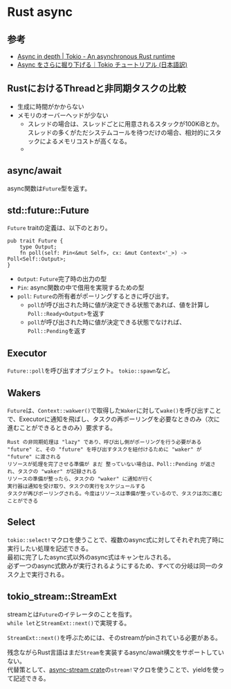 # Rust async

## 参考

- [Async in depth | Tokio - An asynchronous Rust runtime](https://tokio.rs/tokio/tutorial/async)
- [Async をさらに掘り下げる｜Tokio チュートリアル (日本語訳)](https://zenn.dev/magurotuna/books/tokio-tutorial-ja/viewer/async_in_depth)

## RustにおけるThreadと非同期タスクの比較

- 生成に時間がかからない
- メモリのオーバーヘッドが少ない
  - スレッドの場合は、スレッドごとに用意されるスタックが100KiBとか。スレッドの多くがただシステムコールを待つだけの場合、相対的にスタックによるメモリコストが高くなる。
  - 

## async/await

async関数は`Future`型を返す。


## std::future::Future

`Future` traitの定義は、以下のとおり。

```
pub trait Future {
    type Output;
    fn poll(self: Pin<&mut Self>, cx: &mut Context<'_>) -> Poll<Self::Output>;
}
```

- `Output`: `Future`完了時の出力の型
- `Pin`: async関数の中で借用を実現するための型
- `poll`: `Future`の所有者がポーリングするときに呼び出す。
  - `poll`が呼び出された時に値が決定できる状態であれば、値を計算し`Poll::Ready<Output>`を返す
  - `poll`が呼び出された時に値が決定できる状態でなければ、`Poll::Pending`を返す

## Executor

`Future::poll`を呼び出すオブジェクト。
`tokio::spawn`など。

## Wakers

`Future`は、`Context::wakwer()`で取得した`Waker`に対して`wake()`を呼び出すことで、Executorに通知を飛ばし、タスクの再ポーリングを必要なときのみ（次に進むことができるときのみ）要求する。


```
Rust の非同期処理は "lazy" であり、呼び出し側がポーリングを行う必要がある
"future" と、その "future" を呼び出すタスクを紐付けるために "waker" が "future" に渡される
リソースが処理を完了させる準備が まだ 整っていない場合は、Poll::Pending が返され、タスクの "waker" が記録される
リソースの準備が整ったら、タスクの "waker" に通知が行く
実行器は通知を受け取り、タスクの実行をスケジュールする
タスクが再びポーリングされる。今度はリソースは準備が整っているので、タスクは次に進むことができる
```

## Select

`tokio::select!`マクロを使うことで、複数のasync式に対してそれぞれ完了時に実行したい処理を記述できる。  
最初に完了したasync式以外のasync式はキャンセルされる。  
必ず一つのasync式飲みが実行されるようにするため、すべての分岐は同一のタスク上で実行される。

## tokio_stream::StreamExt

streamとは`Future`のイテレータのことを指す。  
`while let`と`StreamExt::next()`で実現する。

`StreamExt::next()`を呼ぶためには、そのstreamがpinされている必要がある。  

残念ながらRust言語はまだ`Stream`を実装するasync/await構文をサポートしていない。  
代替策として、[async-stream crate](https://docs.rs/async-stream/latest/async_stream/)の`stream!`マクロを使うことで、yieldを使って記述できる。
